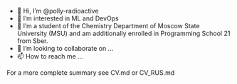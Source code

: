 - 👋 Hi, I’m @polly-radioactive
- 👀 I’m interested in ML and DevOps
- 🌱 I’m a student of the Chemistry Department of Moscow State University (MSU) and am additionally enrolled in Programming School 21 from Sber.
- 💞️ I’m looking to collaborate on ...
- 📫 How to reach me ...

For a more complete summary see CV.md or CV_RUS.md

<!---
polly-radioactive/polly-radioactive is a ✨ special ✨ repository because its `README.md` (this file) appears on your GitHub profile.
You can click the Preview link to take a look at your changes.
--->
